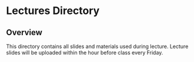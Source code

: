 # Lectures Directory

## Overview

This directory contains all slides and materials used during lecture. Lecture slides will be uploaded within the hour before class every Friday.